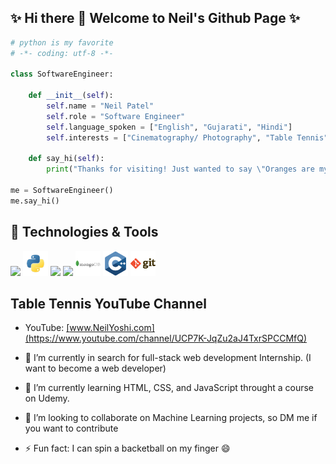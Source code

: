## ✨ Hi there 👋 Welcome to Neil's Github Page ✨

```python
# python is my favorite
# -*- coding: utf-8 -*-

class SoftwareEngineer:

    def __init__(self):
        self.name = "Neil Patel"
        self.role = "Software Engineer"
        self.language_spoken = ["English", "Gujarati", "Hindi"]
        self.interests = ["Cinematography/ Photography", "Table Tennis", "Flying Kites", "Chess", "Gardening", "Movies", "Cooking", "Origami", "Space"]

    def say_hi(self):
        print("Thanks for visiting! Just wanted to say \"Oranges are my favorit snacks\". ")

me = SoftwareEngineer()
me.say_hi()
```
## 🔧 Technologies & Tools <br />
<code><img height="40" src="https://cdn.jsdelivr.net/gh/devicons/devicon/icons/react/react-original-wordmark.svg"></code>
<code><img height="40" src="https://raw.githubusercontent.com/github/explore/80688e429a7d4ef2fca1e82350fe8e3517d3494d/topics/python/python.png"></code>
<code><img height="40" src="https://cdn.jsdelivr.net/gh/devicons/devicon/icons/javascript/javascript-original.svg"></code>
<code><img height="40" src="https://cdn.jsdelivr.net/gh/devicons/devicon/icons/nodejs/nodejs-original-wordmark.svg"></code>
<code><img height="40" src="https://raw.githubusercontent.com/github/explore/80688e429a7d4ef2fca1e82350fe8e3517d3494d/topics/mongodb/mongodb.png"></code>
<code><img height="40" src="https://raw.githubusercontent.com/github/explore/80688e429a7d4ef2fca1e82350fe8e3517d3494d/topics/cpp/cpp.png"></code>
<code><img height="40" src="https://raw.githubusercontent.com/github/explore/80688e429a7d4ef2fca1e82350fe8e3517d3494d/topics/git/git.png"></code>

## Table Tennis YouTube Channel
- YouTube: <a href="https://www.youtube.com/channel/UCP7K-JqZu2aJ4TxrSPCCMfQ"> [www.NeilYoshi.com](https://www.youtube.com/channel/UCP7K-JqZu2aJ4TxrSPCCMfQ)</a>

- 🔭 I’m currently in search for full-stack web development Internship. (I want to become a web developer)
- 🌱 I’m currently learning HTML, CSS, and JavaScript throught a course on Udemy.
- 👯 I’m looking to collaborate on Machine Learning projects, so DM me if you want to contribute
- ⚡ Fun fact: I can spin a backetball on my finger 😄

